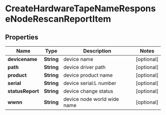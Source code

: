 
# CreateHardwareTapeNameResponseNodeRescanReportItem

## Properties
Name | Type | Description | Notes
------------ | ------------- | ------------- | -------------
**devicename** | **String** | device name |  [optional]
**path** | **String** | device driver path |  [optional]
**product** | **String** | device product name |  [optional]
**serial** | **String** | device serial:L number |  [optional]
**statusReport** | **String** | device change status |  [optional]
**wwnn** | **String** | device node world wide name |  [optional]



